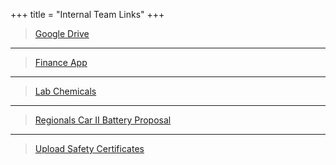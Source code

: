 +++
title = "Internal Team Links"
+++

> [Google Drive](https://drive.google.com/drive/u/1/folders/0BxA5RJPqh-P_WlZvTlRvMi1GV00)

---

> [Finance App](http://finance.ubcchemecar.com/)

---

> [Lab Chemicals](https://l.facebook.com/l.php?u=https%3A%2F%2Fdocs.google.com%2Fspreadsheets%2Fd%2F1zPqP23Z02I8iavZ902oKUTuOukcSbLERkJTW3zqJMJU%2Fedit%23gid%3D0&h=oAQFsbOdl)

---

> [Regionals Car II Battery Proposal](/Battery-Proposal-Al-C-Battery.docx)

---

> [Upload Safety Certificates](https://form.jotform.com/62887715352263)